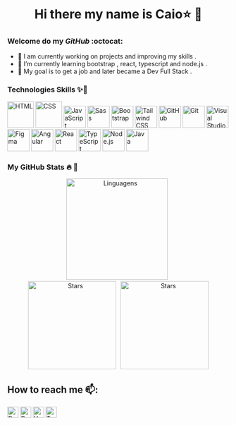<h1 align="center"> Hi there  my name is Caio⭐ 🤩</h1> 

<div> 

### Welcome do my  _GitHub_ :octocat:


- 🔭 I am currently working on projects and improving my skills .
- 🌱 I’m currently learning bootstrap , react, typescript and node.js .
- 🧠 My goal is to get a job and later became a Dev Full Stack .

 
 
    
### Technologies Skills  ✨🚀 



 <div>
	<img width="60" src="https://user-images.githubusercontent.com/25181517/192158954-f88b5814-d510-4564-b285-dff7d6400dad.png" alt="HTML" title="HTML"/>
	<img width="60" src="https://user-images.githubusercontent.com/25181517/183898674-75a4a1b1-f960-4ea9-abcb-637170a00a75.png" alt="CSS" title="CSS"/>
	<img width="50" src="https://user-images.githubusercontent.com/25181517/117447155-6a868a00-af3d-11eb-9cfe-245df15c9f3f.png" alt="JavaScript" title="JavaScript"/>
	<img width="50" src="https://user-images.githubusercontent.com/25181517/192158956-48192682-23d5-4bfc-9dfb-6511ade346bc.png" alt="Sass" title="Sass"/>
	<img width="50" src="https://user-images.githubusercontent.com/25181517/183898054-b3d693d4-dafb-4808-a509-bab54cf5de34.png" alt="Bootstrap" title="Bootstrap"/>
	<img width="50" src="https://user-images.githubusercontent.com/25181517/202896760-337261ed-ee92-4979-84c4-d4b829c7355d.png" alt="Tailwind CSS" title="Tailwind CSS"/>
	<img width="50" src="https://user-images.githubusercontent.com/25181517/192108374-8da61ba1-99ec-41d7-80b8-fb2f7c0a4948.png" alt="GitHub" title="GitHub"/>
	<img width="50" src="https://user-images.githubusercontent.com/25181517/192108372-f71d70ac-7ae6-4c0d-8395-51d8870c2ef0.png" alt="Git" title="Git"/> 
	<img width="50" src="https://user-images.githubusercontent.com/25181517/192108891-d86b6220-e232-423a-bf5f-90903e6887c3.png" alt="Visual Studio Code" title="Visual Studio Code"/>
	<img width="50" src="https://user-images.githubusercontent.com/25181517/189715289-df3ee512-6eca-463f-a0f4-c10d94a06b2f.png" alt="Figma" title="Figma"/>
	<img width="50" src="https://user-images.githubusercontent.com/25181517/183890595-779a7e64-3f43-4634-bad2-eceef4e80268.png" alt="Angular" title="Angular"/>
	<img width="50" src="https://user-images.githubusercontent.com/25181517/183897015-94a058a6-b86e-4e42-a37f-bf92061753e5.png" alt="React" title="React"/>      
	<img width="50" src="https://user-images.githubusercontent.com/25181517/183890598-19a0ac2d-e88a-4005-a8df-1ee36782fde1.png" alt="TypeScript" title="TypeScript"/>
	<img width="50" src="https://user-images.githubusercontent.com/25181517/183568594-85e280a7-0d7e-4d1a-9028-c8c2209e073c.png" alt="Node.js" title="Node.js"/>
	<img width="50" src="https://user-images.githubusercontent.com/25181517/117201156-9a724800-adec-11eb-9a9d-3cd0f67da4bc.png" alt="Java" title="Java"/>
</div>


                                                                                                                                
 
 

 

                                                                                                                                      

  ### My GitHub Stats 🔥 💪
 
 
 <div  align="center">
 <a href="[https://github.com/DocCaio](https://github.com/DenverCoder1/github-readme-streak-stats)"></a>  
<img height="230em" src="https://streak-stats.demolab.com/?user=DenverCoder1&theme=radical" alt="Linguagens">&ensp;  
                                                                                                                                   
</div>



<div  align="center">  
 <a href="[https://github.com/DocCaio](https://github.com/DenverCoder1/github-readme-streak-stats)"></a>  
<img height="200em" src="https://github-readme-stats.vercel.app/api?username=DocCaio&theme=radical" alt="Stars">&ensp;  
<img height="200em" src="https://github-readme-stats.vercel.app/api/top-langs/?username=DocCaio&layout=compact&theme=radical" alt="Stars">  
</div>  
 
 
                                                                                                                          
       
                                                                                                                                         
  
 
   ## How to reach me 📫:
   <a href="https://www.linkedin.com/in/caio-martins-2ba009207/" target="_blank"><img  alt="Boots" height="25" wight="40" src="https://img.shields.io/badge/LinkedIn-0077B5?style=for-the-badge&logo=linkedin&logoColor=white"/></a>
<a href="https://dev.to/doccaio" target="_blank"><img  alt="Boots" height="25" wight="40" src="https://img.shields.io/badge/dev.to-0A0A0A?style=for-the-badge&logo=devdotto&logoColor=white"/></a>
<a href="https://vercel.com/doccaio" target="_blank"><img  alt="Vercel" height="25" wight="40" src="https://img.shields.io/badge/Vercel-000000?style=for-the-badge&logo=vercel&logoColor=white"/></a>
<a href="https://trello.com/u/caiomartins185/boards" target="_blank"><img alt="Trello" height="25" wight="40" src="https://img.shields.io/badge/Trello-0052CC?style=for-the-badge&logo=trello&logoColor=white"/></a>
                                                                                                                                         
 
                                                                                                                                         
 
  
                                                                                                                                
                                                                                                                                         
 


  
                                                                                                                                      
                                                                                                                                      


                                                                                                                                      
